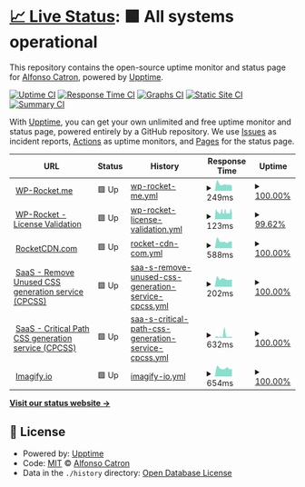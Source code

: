 # [📈 Live Status](https://alfonso100.github.io/furry-octo-enigma): <!--live status--> **🟩 All systems operational**

This repository contains the open-source uptime monitor and status page for [Alfonso Catron](http://alfonsocatron.com/), powered by [Upptime](https://github.com/upptime/upptime).

[![Uptime CI](https://github.com/alfonso100/furry-octo-enigma/workflows/Uptime%20CI/badge.svg)](https://github.com/alfonso100/furry-octo-enigma/actions?query=workflow%3A%22Uptime+CI%22)
[![Response Time CI](https://github.com/alfonso100/furry-octo-enigma/workflows/Response%20Time%20CI/badge.svg)](https://github.com/alfonso100/furry-octo-enigma/actions?query=workflow%3A%22Response+Time+CI%22)
[![Graphs CI](https://github.com/alfonso100/furry-octo-enigma/workflows/Graphs%20CI/badge.svg)](https://github.com/alfonso100/furry-octo-enigma/actions?query=workflow%3A%22Graphs+CI%22)
[![Static Site CI](https://github.com/alfonso100/furry-octo-enigma/workflows/Static%20Site%20CI/badge.svg)](https://github.com/alfonso100/furry-octo-enigma/actions?query=workflow%3A%22Static+Site+CI%22)
[![Summary CI](https://github.com/alfonso100/furry-octo-enigma/workflows/Summary%20CI/badge.svg)](https://github.com/alfonso100/furry-octo-enigma/actions?query=workflow%3A%22Summary+CI%22)

With [Upptime](https://upptime.js.org), you can get your own unlimited and free uptime monitor and status page, powered entirely by a GitHub repository. We use [Issues](https://github.com/alfonso100/furry-octo-enigma/issues) as incident reports, [Actions](https://github.com/alfonso100/furry-octo-enigma/actions) as uptime monitors, and [Pages](https://alfonso100.github.io/furry-octo-enigma) for the status page.

<!--start: status pages-->
<!-- This summary is generated by Upptime (https://github.com/upptime/upptime) -->
<!-- Do not edit this manually, your changes will be overwritten -->
<!-- prettier-ignore -->
| URL | Status | History | Response Time | Uptime |
| --- | ------ | ------- | ------------- | ------ |
| <img alt="" src="https://favicons.githubusercontent.com/wp-rocket.me" height="13"> [WP-Rocket.me](https://wp-rocket.me) | 🟩 Up | [wp-rocket-me.yml](https://github.com/alfonso100/furry-octo-enigma/commits/HEAD/history/wp-rocket-me.yml) | <details><summary><img alt="Response time graph" src="./graphs/wp-rocket-me/response-time-week.png" height="20"> 249ms</summary><br><a href="https://alfonso100.github.io/furry-octo-enigma/history/wp-rocket-me"><img alt="Response time 275" src="https://img.shields.io/endpoint?url=https%3A%2F%2Fraw.githubusercontent.com%2Falfonso100%2Ffurry-octo-enigma%2FHEAD%2Fapi%2Fwp-rocket-me%2Fresponse-time.json"></a><br><a href="https://alfonso100.github.io/furry-octo-enigma/history/wp-rocket-me"><img alt="24-hour response time 387" src="https://img.shields.io/endpoint?url=https%3A%2F%2Fraw.githubusercontent.com%2Falfonso100%2Ffurry-octo-enigma%2FHEAD%2Fapi%2Fwp-rocket-me%2Fresponse-time-day.json"></a><br><a href="https://alfonso100.github.io/furry-octo-enigma/history/wp-rocket-me"><img alt="7-day response time 249" src="https://img.shields.io/endpoint?url=https%3A%2F%2Fraw.githubusercontent.com%2Falfonso100%2Ffurry-octo-enigma%2FHEAD%2Fapi%2Fwp-rocket-me%2Fresponse-time-week.json"></a><br><a href="https://alfonso100.github.io/furry-octo-enigma/history/wp-rocket-me"><img alt="30-day response time 273" src="https://img.shields.io/endpoint?url=https%3A%2F%2Fraw.githubusercontent.com%2Falfonso100%2Ffurry-octo-enigma%2FHEAD%2Fapi%2Fwp-rocket-me%2Fresponse-time-month.json"></a><br><a href="https://alfonso100.github.io/furry-octo-enigma/history/wp-rocket-me"><img alt="1-year response time 275" src="https://img.shields.io/endpoint?url=https%3A%2F%2Fraw.githubusercontent.com%2Falfonso100%2Ffurry-octo-enigma%2FHEAD%2Fapi%2Fwp-rocket-me%2Fresponse-time-year.json"></a></details> | <details><summary><a href="https://alfonso100.github.io/furry-octo-enigma/history/wp-rocket-me">100.00%</a></summary><a href="https://alfonso100.github.io/furry-octo-enigma/history/wp-rocket-me"><img alt="All-time uptime 100.00%" src="https://img.shields.io/endpoint?url=https%3A%2F%2Fraw.githubusercontent.com%2Falfonso100%2Ffurry-octo-enigma%2FHEAD%2Fapi%2Fwp-rocket-me%2Fuptime.json"></a><br><a href="https://alfonso100.github.io/furry-octo-enigma/history/wp-rocket-me"><img alt="24-hour uptime 100.00%" src="https://img.shields.io/endpoint?url=https%3A%2F%2Fraw.githubusercontent.com%2Falfonso100%2Ffurry-octo-enigma%2FHEAD%2Fapi%2Fwp-rocket-me%2Fuptime-day.json"></a><br><a href="https://alfonso100.github.io/furry-octo-enigma/history/wp-rocket-me"><img alt="7-day uptime 100.00%" src="https://img.shields.io/endpoint?url=https%3A%2F%2Fraw.githubusercontent.com%2Falfonso100%2Ffurry-octo-enigma%2FHEAD%2Fapi%2Fwp-rocket-me%2Fuptime-week.json"></a><br><a href="https://alfonso100.github.io/furry-octo-enigma/history/wp-rocket-me"><img alt="30-day uptime 100.00%" src="https://img.shields.io/endpoint?url=https%3A%2F%2Fraw.githubusercontent.com%2Falfonso100%2Ffurry-octo-enigma%2FHEAD%2Fapi%2Fwp-rocket-me%2Fuptime-month.json"></a><br><a href="https://alfonso100.github.io/furry-octo-enigma/history/wp-rocket-me"><img alt="1-year uptime 100.00%" src="https://img.shields.io/endpoint?url=https%3A%2F%2Fraw.githubusercontent.com%2Falfonso100%2Ffurry-octo-enigma%2FHEAD%2Fapi%2Fwp-rocket-me%2Fuptime-year.json"></a></details>
| <img alt="" src="https://favicons.githubusercontent.com/wp-rocket.me" height="13"> [WP-Rocket - License Validation](https://wp-rocket.me/valid_key.php) | 🟩 Up | [wp-rocket-license-validation.yml](https://github.com/alfonso100/furry-octo-enigma/commits/HEAD/history/wp-rocket-license-validation.yml) | <details><summary><img alt="Response time graph" src="./graphs/wp-rocket-license-validation/response-time-week.png" height="20"> 123ms</summary><br><a href="https://alfonso100.github.io/furry-octo-enigma/history/wp-rocket-license-validation"><img alt="Response time 115" src="https://img.shields.io/endpoint?url=https%3A%2F%2Fraw.githubusercontent.com%2Falfonso100%2Ffurry-octo-enigma%2FHEAD%2Fapi%2Fwp-rocket-license-validation%2Fresponse-time.json"></a><br><a href="https://alfonso100.github.io/furry-octo-enigma/history/wp-rocket-license-validation"><img alt="24-hour response time 179" src="https://img.shields.io/endpoint?url=https%3A%2F%2Fraw.githubusercontent.com%2Falfonso100%2Ffurry-octo-enigma%2FHEAD%2Fapi%2Fwp-rocket-license-validation%2Fresponse-time-day.json"></a><br><a href="https://alfonso100.github.io/furry-octo-enigma/history/wp-rocket-license-validation"><img alt="7-day response time 123" src="https://img.shields.io/endpoint?url=https%3A%2F%2Fraw.githubusercontent.com%2Falfonso100%2Ffurry-octo-enigma%2FHEAD%2Fapi%2Fwp-rocket-license-validation%2Fresponse-time-week.json"></a><br><a href="https://alfonso100.github.io/furry-octo-enigma/history/wp-rocket-license-validation"><img alt="30-day response time 116" src="https://img.shields.io/endpoint?url=https%3A%2F%2Fraw.githubusercontent.com%2Falfonso100%2Ffurry-octo-enigma%2FHEAD%2Fapi%2Fwp-rocket-license-validation%2Fresponse-time-month.json"></a><br><a href="https://alfonso100.github.io/furry-octo-enigma/history/wp-rocket-license-validation"><img alt="1-year response time 115" src="https://img.shields.io/endpoint?url=https%3A%2F%2Fraw.githubusercontent.com%2Falfonso100%2Ffurry-octo-enigma%2FHEAD%2Fapi%2Fwp-rocket-license-validation%2Fresponse-time-year.json"></a></details> | <details><summary><a href="https://alfonso100.github.io/furry-octo-enigma/history/wp-rocket-license-validation">99.62%</a></summary><a href="https://alfonso100.github.io/furry-octo-enigma/history/wp-rocket-license-validation"><img alt="All-time uptime 99.88%" src="https://img.shields.io/endpoint?url=https%3A%2F%2Fraw.githubusercontent.com%2Falfonso100%2Ffurry-octo-enigma%2FHEAD%2Fapi%2Fwp-rocket-license-validation%2Fuptime.json"></a><br><a href="https://alfonso100.github.io/furry-octo-enigma/history/wp-rocket-license-validation"><img alt="24-hour uptime 100.00%" src="https://img.shields.io/endpoint?url=https%3A%2F%2Fraw.githubusercontent.com%2Falfonso100%2Ffurry-octo-enigma%2FHEAD%2Fapi%2Fwp-rocket-license-validation%2Fuptime-day.json"></a><br><a href="https://alfonso100.github.io/furry-octo-enigma/history/wp-rocket-license-validation"><img alt="7-day uptime 99.62%" src="https://img.shields.io/endpoint?url=https%3A%2F%2Fraw.githubusercontent.com%2Falfonso100%2Ffurry-octo-enigma%2FHEAD%2Fapi%2Fwp-rocket-license-validation%2Fuptime-week.json"></a><br><a href="https://alfonso100.github.io/furry-octo-enigma/history/wp-rocket-license-validation"><img alt="30-day uptime 99.87%" src="https://img.shields.io/endpoint?url=https%3A%2F%2Fraw.githubusercontent.com%2Falfonso100%2Ffurry-octo-enigma%2FHEAD%2Fapi%2Fwp-rocket-license-validation%2Fuptime-month.json"></a><br><a href="https://alfonso100.github.io/furry-octo-enigma/history/wp-rocket-license-validation"><img alt="1-year uptime 99.88%" src="https://img.shields.io/endpoint?url=https%3A%2F%2Fraw.githubusercontent.com%2Falfonso100%2Ffurry-octo-enigma%2FHEAD%2Fapi%2Fwp-rocket-license-validation%2Fuptime-year.json"></a></details>
| <img alt="" src="https://favicons.githubusercontent.com/rocketcdn.me" height="13"> [RocketCDN.com](https://rocketcdn.me/) | 🟩 Up | [rocket-cdn-com.yml](https://github.com/alfonso100/furry-octo-enigma/commits/HEAD/history/rocket-cdn-com.yml) | <details><summary><img alt="Response time graph" src="./graphs/rocket-cdn-com/response-time-week.png" height="20"> 588ms</summary><br><a href="https://alfonso100.github.io/furry-octo-enigma/history/rocket-cdn-com"><img alt="Response time 636" src="https://img.shields.io/endpoint?url=https%3A%2F%2Fraw.githubusercontent.com%2Falfonso100%2Ffurry-octo-enigma%2FHEAD%2Fapi%2Frocket-cdn-com%2Fresponse-time.json"></a><br><a href="https://alfonso100.github.io/furry-octo-enigma/history/rocket-cdn-com"><img alt="24-hour response time 923" src="https://img.shields.io/endpoint?url=https%3A%2F%2Fraw.githubusercontent.com%2Falfonso100%2Ffurry-octo-enigma%2FHEAD%2Fapi%2Frocket-cdn-com%2Fresponse-time-day.json"></a><br><a href="https://alfonso100.github.io/furry-octo-enigma/history/rocket-cdn-com"><img alt="7-day response time 588" src="https://img.shields.io/endpoint?url=https%3A%2F%2Fraw.githubusercontent.com%2Falfonso100%2Ffurry-octo-enigma%2FHEAD%2Fapi%2Frocket-cdn-com%2Fresponse-time-week.json"></a><br><a href="https://alfonso100.github.io/furry-octo-enigma/history/rocket-cdn-com"><img alt="30-day response time 633" src="https://img.shields.io/endpoint?url=https%3A%2F%2Fraw.githubusercontent.com%2Falfonso100%2Ffurry-octo-enigma%2FHEAD%2Fapi%2Frocket-cdn-com%2Fresponse-time-month.json"></a><br><a href="https://alfonso100.github.io/furry-octo-enigma/history/rocket-cdn-com"><img alt="1-year response time 636" src="https://img.shields.io/endpoint?url=https%3A%2F%2Fraw.githubusercontent.com%2Falfonso100%2Ffurry-octo-enigma%2FHEAD%2Fapi%2Frocket-cdn-com%2Fresponse-time-year.json"></a></details> | <details><summary><a href="https://alfonso100.github.io/furry-octo-enigma/history/rocket-cdn-com">100.00%</a></summary><a href="https://alfonso100.github.io/furry-octo-enigma/history/rocket-cdn-com"><img alt="All-time uptime 100.00%" src="https://img.shields.io/endpoint?url=https%3A%2F%2Fraw.githubusercontent.com%2Falfonso100%2Ffurry-octo-enigma%2FHEAD%2Fapi%2Frocket-cdn-com%2Fuptime.json"></a><br><a href="https://alfonso100.github.io/furry-octo-enigma/history/rocket-cdn-com"><img alt="24-hour uptime 100.00%" src="https://img.shields.io/endpoint?url=https%3A%2F%2Fraw.githubusercontent.com%2Falfonso100%2Ffurry-octo-enigma%2FHEAD%2Fapi%2Frocket-cdn-com%2Fuptime-day.json"></a><br><a href="https://alfonso100.github.io/furry-octo-enigma/history/rocket-cdn-com"><img alt="7-day uptime 100.00%" src="https://img.shields.io/endpoint?url=https%3A%2F%2Fraw.githubusercontent.com%2Falfonso100%2Ffurry-octo-enigma%2FHEAD%2Fapi%2Frocket-cdn-com%2Fuptime-week.json"></a><br><a href="https://alfonso100.github.io/furry-octo-enigma/history/rocket-cdn-com"><img alt="30-day uptime 100.00%" src="https://img.shields.io/endpoint?url=https%3A%2F%2Fraw.githubusercontent.com%2Falfonso100%2Ffurry-octo-enigma%2FHEAD%2Fapi%2Frocket-cdn-com%2Fuptime-month.json"></a><br><a href="https://alfonso100.github.io/furry-octo-enigma/history/rocket-cdn-com"><img alt="1-year uptime 100.00%" src="https://img.shields.io/endpoint?url=https%3A%2F%2Fraw.githubusercontent.com%2Falfonso100%2Ffurry-octo-enigma%2FHEAD%2Fapi%2Frocket-cdn-com%2Fuptime-year.json"></a></details>
| <img alt="" src="https://favicons.githubusercontent.com/central-saas.wp-rocket.me" height="13"> [SaaS - Remove Unused CSS generation service (CPCSS)](https://central-saas.wp-rocket.me/) | 🟩 Up | [saa-s-remove-unused-css-generation-service-cpcss.yml](https://github.com/alfonso100/furry-octo-enigma/commits/HEAD/history/saa-s-remove-unused-css-generation-service-cpcss.yml) | <details><summary><img alt="Response time graph" src="./graphs/saa-s-remove-unused-css-generation-service-cpcss/response-time-week.png" height="20"> 202ms</summary><br><a href="https://alfonso100.github.io/furry-octo-enigma/history/saa-s-remove-unused-css-generation-service-cpcss"><img alt="Response time 4417" src="https://img.shields.io/endpoint?url=https%3A%2F%2Fraw.githubusercontent.com%2Falfonso100%2Ffurry-octo-enigma%2FHEAD%2Fapi%2Fsaa-s-remove-unused-css-generation-service-cpcss%2Fresponse-time.json"></a><br><a href="https://alfonso100.github.io/furry-octo-enigma/history/saa-s-remove-unused-css-generation-service-cpcss"><img alt="24-hour response time 264" src="https://img.shields.io/endpoint?url=https%3A%2F%2Fraw.githubusercontent.com%2Falfonso100%2Ffurry-octo-enigma%2FHEAD%2Fapi%2Fsaa-s-remove-unused-css-generation-service-cpcss%2Fresponse-time-day.json"></a><br><a href="https://alfonso100.github.io/furry-octo-enigma/history/saa-s-remove-unused-css-generation-service-cpcss"><img alt="7-day response time 202" src="https://img.shields.io/endpoint?url=https%3A%2F%2Fraw.githubusercontent.com%2Falfonso100%2Ffurry-octo-enigma%2FHEAD%2Fapi%2Fsaa-s-remove-unused-css-generation-service-cpcss%2Fresponse-time-week.json"></a><br><a href="https://alfonso100.github.io/furry-octo-enigma/history/saa-s-remove-unused-css-generation-service-cpcss"><img alt="30-day response time 4885" src="https://img.shields.io/endpoint?url=https%3A%2F%2Fraw.githubusercontent.com%2Falfonso100%2Ffurry-octo-enigma%2FHEAD%2Fapi%2Fsaa-s-remove-unused-css-generation-service-cpcss%2Fresponse-time-month.json"></a><br><a href="https://alfonso100.github.io/furry-octo-enigma/history/saa-s-remove-unused-css-generation-service-cpcss"><img alt="1-year response time 4417" src="https://img.shields.io/endpoint?url=https%3A%2F%2Fraw.githubusercontent.com%2Falfonso100%2Ffurry-octo-enigma%2FHEAD%2Fapi%2Fsaa-s-remove-unused-css-generation-service-cpcss%2Fresponse-time-year.json"></a></details> | <details><summary><a href="https://alfonso100.github.io/furry-octo-enigma/history/saa-s-remove-unused-css-generation-service-cpcss">100.00%</a></summary><a href="https://alfonso100.github.io/furry-octo-enigma/history/saa-s-remove-unused-css-generation-service-cpcss"><img alt="All-time uptime 99.58%" src="https://img.shields.io/endpoint?url=https%3A%2F%2Fraw.githubusercontent.com%2Falfonso100%2Ffurry-octo-enigma%2FHEAD%2Fapi%2Fsaa-s-remove-unused-css-generation-service-cpcss%2Fuptime.json"></a><br><a href="https://alfonso100.github.io/furry-octo-enigma/history/saa-s-remove-unused-css-generation-service-cpcss"><img alt="24-hour uptime 100.00%" src="https://img.shields.io/endpoint?url=https%3A%2F%2Fraw.githubusercontent.com%2Falfonso100%2Ffurry-octo-enigma%2FHEAD%2Fapi%2Fsaa-s-remove-unused-css-generation-service-cpcss%2Fuptime-day.json"></a><br><a href="https://alfonso100.github.io/furry-octo-enigma/history/saa-s-remove-unused-css-generation-service-cpcss"><img alt="7-day uptime 100.00%" src="https://img.shields.io/endpoint?url=https%3A%2F%2Fraw.githubusercontent.com%2Falfonso100%2Ffurry-octo-enigma%2FHEAD%2Fapi%2Fsaa-s-remove-unused-css-generation-service-cpcss%2Fuptime-week.json"></a><br><a href="https://alfonso100.github.io/furry-octo-enigma/history/saa-s-remove-unused-css-generation-service-cpcss"><img alt="30-day uptime 99.54%" src="https://img.shields.io/endpoint?url=https%3A%2F%2Fraw.githubusercontent.com%2Falfonso100%2Ffurry-octo-enigma%2FHEAD%2Fapi%2Fsaa-s-remove-unused-css-generation-service-cpcss%2Fuptime-month.json"></a><br><a href="https://alfonso100.github.io/furry-octo-enigma/history/saa-s-remove-unused-css-generation-service-cpcss"><img alt="1-year uptime 99.58%" src="https://img.shields.io/endpoint?url=https%3A%2F%2Fraw.githubusercontent.com%2Falfonso100%2Ffurry-octo-enigma%2FHEAD%2Fapi%2Fsaa-s-remove-unused-css-generation-service-cpcss%2Fuptime-year.json"></a></details>
| <img alt="" src="https://favicons.githubusercontent.com/cpcss.wp-rocket.me" height="13"> [SaaS - Critical Path CSS generation service (CPCSS)](https://cpcss.wp-rocket.me/ui) | 🟩 Up | [saa-s-critical-path-css-generation-service-cpcss.yml](https://github.com/alfonso100/furry-octo-enigma/commits/HEAD/history/saa-s-critical-path-css-generation-service-cpcss.yml) | <details><summary><img alt="Response time graph" src="./graphs/saa-s-critical-path-css-generation-service-cpcss/response-time-week.png" height="20"> 632ms</summary><br><a href="https://alfonso100.github.io/furry-octo-enigma/history/saa-s-critical-path-css-generation-service-cpcss"><img alt="Response time 461" src="https://img.shields.io/endpoint?url=https%3A%2F%2Fraw.githubusercontent.com%2Falfonso100%2Ffurry-octo-enigma%2FHEAD%2Fapi%2Fsaa-s-critical-path-css-generation-service-cpcss%2Fresponse-time.json"></a><br><a href="https://alfonso100.github.io/furry-octo-enigma/history/saa-s-critical-path-css-generation-service-cpcss"><img alt="24-hour response time 404" src="https://img.shields.io/endpoint?url=https%3A%2F%2Fraw.githubusercontent.com%2Falfonso100%2Ffurry-octo-enigma%2FHEAD%2Fapi%2Fsaa-s-critical-path-css-generation-service-cpcss%2Fresponse-time-day.json"></a><br><a href="https://alfonso100.github.io/furry-octo-enigma/history/saa-s-critical-path-css-generation-service-cpcss"><img alt="7-day response time 632" src="https://img.shields.io/endpoint?url=https%3A%2F%2Fraw.githubusercontent.com%2Falfonso100%2Ffurry-octo-enigma%2FHEAD%2Fapi%2Fsaa-s-critical-path-css-generation-service-cpcss%2Fresponse-time-week.json"></a><br><a href="https://alfonso100.github.io/furry-octo-enigma/history/saa-s-critical-path-css-generation-service-cpcss"><img alt="30-day response time 458" src="https://img.shields.io/endpoint?url=https%3A%2F%2Fraw.githubusercontent.com%2Falfonso100%2Ffurry-octo-enigma%2FHEAD%2Fapi%2Fsaa-s-critical-path-css-generation-service-cpcss%2Fresponse-time-month.json"></a><br><a href="https://alfonso100.github.io/furry-octo-enigma/history/saa-s-critical-path-css-generation-service-cpcss"><img alt="1-year response time 461" src="https://img.shields.io/endpoint?url=https%3A%2F%2Fraw.githubusercontent.com%2Falfonso100%2Ffurry-octo-enigma%2FHEAD%2Fapi%2Fsaa-s-critical-path-css-generation-service-cpcss%2Fresponse-time-year.json"></a></details> | <details><summary><a href="https://alfonso100.github.io/furry-octo-enigma/history/saa-s-critical-path-css-generation-service-cpcss">100.00%</a></summary><a href="https://alfonso100.github.io/furry-octo-enigma/history/saa-s-critical-path-css-generation-service-cpcss"><img alt="All-time uptime 99.96%" src="https://img.shields.io/endpoint?url=https%3A%2F%2Fraw.githubusercontent.com%2Falfonso100%2Ffurry-octo-enigma%2FHEAD%2Fapi%2Fsaa-s-critical-path-css-generation-service-cpcss%2Fuptime.json"></a><br><a href="https://alfonso100.github.io/furry-octo-enigma/history/saa-s-critical-path-css-generation-service-cpcss"><img alt="24-hour uptime 100.00%" src="https://img.shields.io/endpoint?url=https%3A%2F%2Fraw.githubusercontent.com%2Falfonso100%2Ffurry-octo-enigma%2FHEAD%2Fapi%2Fsaa-s-critical-path-css-generation-service-cpcss%2Fuptime-day.json"></a><br><a href="https://alfonso100.github.io/furry-octo-enigma/history/saa-s-critical-path-css-generation-service-cpcss"><img alt="7-day uptime 100.00%" src="https://img.shields.io/endpoint?url=https%3A%2F%2Fraw.githubusercontent.com%2Falfonso100%2Ffurry-octo-enigma%2FHEAD%2Fapi%2Fsaa-s-critical-path-css-generation-service-cpcss%2Fuptime-week.json"></a><br><a href="https://alfonso100.github.io/furry-octo-enigma/history/saa-s-critical-path-css-generation-service-cpcss"><img alt="30-day uptime 100.00%" src="https://img.shields.io/endpoint?url=https%3A%2F%2Fraw.githubusercontent.com%2Falfonso100%2Ffurry-octo-enigma%2FHEAD%2Fapi%2Fsaa-s-critical-path-css-generation-service-cpcss%2Fuptime-month.json"></a><br><a href="https://alfonso100.github.io/furry-octo-enigma/history/saa-s-critical-path-css-generation-service-cpcss"><img alt="1-year uptime 99.96%" src="https://img.shields.io/endpoint?url=https%3A%2F%2Fraw.githubusercontent.com%2Falfonso100%2Ffurry-octo-enigma%2FHEAD%2Fapi%2Fsaa-s-critical-path-css-generation-service-cpcss%2Fuptime-year.json"></a></details>
| <img alt="" src="https://favicons.githubusercontent.com/imagify.io" height="13"> [Imagify.io](https://imagify.io/) | 🟩 Up | [imagify-io.yml](https://github.com/alfonso100/furry-octo-enigma/commits/HEAD/history/imagify-io.yml) | <details><summary><img alt="Response time graph" src="./graphs/imagify-io/response-time-week.png" height="20"> 654ms</summary><br><a href="https://alfonso100.github.io/furry-octo-enigma/history/imagify-io"><img alt="Response time 611" src="https://img.shields.io/endpoint?url=https%3A%2F%2Fraw.githubusercontent.com%2Falfonso100%2Ffurry-octo-enigma%2FHEAD%2Fapi%2Fimagify-io%2Fresponse-time.json"></a><br><a href="https://alfonso100.github.io/furry-octo-enigma/history/imagify-io"><img alt="24-hour response time 1359" src="https://img.shields.io/endpoint?url=https%3A%2F%2Fraw.githubusercontent.com%2Falfonso100%2Ffurry-octo-enigma%2FHEAD%2Fapi%2Fimagify-io%2Fresponse-time-day.json"></a><br><a href="https://alfonso100.github.io/furry-octo-enigma/history/imagify-io"><img alt="7-day response time 654" src="https://img.shields.io/endpoint?url=https%3A%2F%2Fraw.githubusercontent.com%2Falfonso100%2Ffurry-octo-enigma%2FHEAD%2Fapi%2Fimagify-io%2Fresponse-time-week.json"></a><br><a href="https://alfonso100.github.io/furry-octo-enigma/history/imagify-io"><img alt="30-day response time 622" src="https://img.shields.io/endpoint?url=https%3A%2F%2Fraw.githubusercontent.com%2Falfonso100%2Ffurry-octo-enigma%2FHEAD%2Fapi%2Fimagify-io%2Fresponse-time-month.json"></a><br><a href="https://alfonso100.github.io/furry-octo-enigma/history/imagify-io"><img alt="1-year response time 611" src="https://img.shields.io/endpoint?url=https%3A%2F%2Fraw.githubusercontent.com%2Falfonso100%2Ffurry-octo-enigma%2FHEAD%2Fapi%2Fimagify-io%2Fresponse-time-year.json"></a></details> | <details><summary><a href="https://alfonso100.github.io/furry-octo-enigma/history/imagify-io">100.00%</a></summary><a href="https://alfonso100.github.io/furry-octo-enigma/history/imagify-io"><img alt="All-time uptime 100.00%" src="https://img.shields.io/endpoint?url=https%3A%2F%2Fraw.githubusercontent.com%2Falfonso100%2Ffurry-octo-enigma%2FHEAD%2Fapi%2Fimagify-io%2Fuptime.json"></a><br><a href="https://alfonso100.github.io/furry-octo-enigma/history/imagify-io"><img alt="24-hour uptime 100.00%" src="https://img.shields.io/endpoint?url=https%3A%2F%2Fraw.githubusercontent.com%2Falfonso100%2Ffurry-octo-enigma%2FHEAD%2Fapi%2Fimagify-io%2Fuptime-day.json"></a><br><a href="https://alfonso100.github.io/furry-octo-enigma/history/imagify-io"><img alt="7-day uptime 100.00%" src="https://img.shields.io/endpoint?url=https%3A%2F%2Fraw.githubusercontent.com%2Falfonso100%2Ffurry-octo-enigma%2FHEAD%2Fapi%2Fimagify-io%2Fuptime-week.json"></a><br><a href="https://alfonso100.github.io/furry-octo-enigma/history/imagify-io"><img alt="30-day uptime 100.00%" src="https://img.shields.io/endpoint?url=https%3A%2F%2Fraw.githubusercontent.com%2Falfonso100%2Ffurry-octo-enigma%2FHEAD%2Fapi%2Fimagify-io%2Fuptime-month.json"></a><br><a href="https://alfonso100.github.io/furry-octo-enigma/history/imagify-io"><img alt="1-year uptime 100.00%" src="https://img.shields.io/endpoint?url=https%3A%2F%2Fraw.githubusercontent.com%2Falfonso100%2Ffurry-octo-enigma%2FHEAD%2Fapi%2Fimagify-io%2Fuptime-year.json"></a></details>

<!--end: status pages-->

[**Visit our status website →**](https://alfonso100.github.io/furry-octo-enigma)

## 📄 License

- Powered by: [Upptime](https://github.com/upptime/upptime)
- Code: [MIT](./LICENSE) © [Alfonso Catron](http://alfonsocatron.com/)
- Data in the `./history` directory: [Open Database License](https://opendatacommons.org/licenses/odbl/1-0/)
